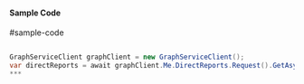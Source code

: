 #### Sample Code
#sample-code 

```C#

GraphServiceClient graphClient = new GraphServiceClient();
var directReports = await graphClient.Me.DirectReports.Request().GetAsync();
*** 

```